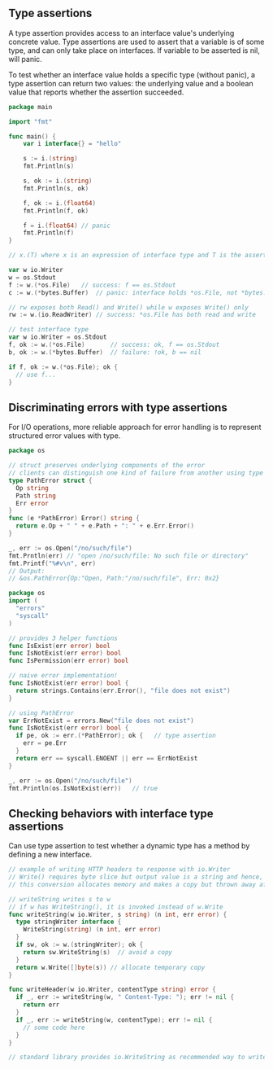 ## Type assertions

A type assertion provides access to an interface value's underlying concrete value. Type assertions are used to assert that a variable is of some type, and can only take place on interfaces. If variable to be asserted is nil, will panic.

To test whether an interface value holds a specific type (without panic), a type assertion can return two values: the underlying value and a boolean value that reports whether the assertion succeeded.

```go
package main

import "fmt"

func main() {
	var i interface{} = "hello"

	s := i.(string)
	fmt.Println(s)

	s, ok := i.(string)
	fmt.Println(s, ok)

	f, ok := i.(float64)
	fmt.Println(f, ok)

	f = i.(float64) // panic
	fmt.Println(f)
}
```

```go
// x.(T) where x is an expression of interface type and T is the asserted type (concrete/dynamic)

var w io.Writer
w = os.Stdout
f := w.(*os.File)   // success: f == os.Stdout
c := w.(*bytes.Buffer)  // panic: interface holds *os.File, not *bytes.Buffer

// rw exposes both Read() and Write() while w exposes Write() only
rw := w.(io.ReadWriter) // success: *os.File has both read and write

// test interface type
var w io.Writer = os.Stdout
f, ok := w.(*os.File)       // success: ok, f == os.Stdout
b, ok := w.(*bytes.Buffer)  // failure: !ok, b == nil

if f, ok := w.(*os.File); ok {
  // use f...
}
```

## Discriminating errors with type assertions

For I/O operations, more reliable approach for error handling is to represent structured error values with type.

```go
package os

// struct preserves underlying components of the error
// clients can distinguish one kind of failure from another using type assertion to detect specific type of error
type PathError struct {
  Op string
  Path string
  Err error
}
func (e *PathError) Error() string {
  return e.Op + " " + e.Path + ": " + e.Err.Error()
}

_, err := os.Open("/no/such/file")
fmt.Prntln(err) // "open /no/such/file: No such file or directory"
fmt.Printf("%#v\n", err)
// Output:
// &os.PathError{Op:"Open, Path:"/no/such/file", Err: 0x2}
```

```go
package os
import (
  "errors"
  "syscall"
)

// provides 3 helper functions
func IsExist(err error) bool
func IsNotExist(err error) bool
func IsPermission(err error) bool

// naive error implementation!
func IsNotExist(err error) bool {
  return strings.Contains(err.Error(), "file does not exist")
}

// using PathError
var ErrNotExist = errors.New("file does not exist")
func IsNotExist(err error) bool {
  if pe, ok := err.(*PathError); ok {   // type assertion
    err = pe.Err
  }
  return err == syscall.ENOENT || err == ErrNotExist
}

_, err := os.Open("/no/such/file")
fmt.Println(os.IsNotExist(err))   // true
```

## Checking behaviors with interface type assertions

Can use type assertion to test whether a dynamic type has a method by defining a new interface.

```go
// example of writing HTTP headers to response with io.Writer
// Write() requires byte slice but output value is a string and hence, requires []byte(...) conversion
// this conversion allocates memory and makes a copy but thrown away after

// writeString writes s to w
// if w has WriteString(), it is invoked instead of w.Write
func writeString(w io.Writer, s string) (n int, err error) {
  type stringWriter interface {
    WriteString(string) (n int, err error)
  }
  if sw, ok := w.(stringWriter); ok {
    return sw.WriteString(s)  // avoid a copy
  }
  return w.Write([]byte(s)) // allocate temporary copy
}

func writeHeader(w io.Writer, contentType string) error {
  if _, err := writeString(w, " Content-Type: "); err != nil {
    return err
  }
  if _, err := writeString(w, contentType); err != nil {
    // some code here
  }
}

// standard library provides io.WriteString as recommended way to write string to io.Writer
```
